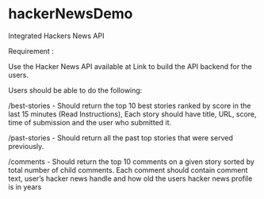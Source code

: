 # hackerNewsDemo
Integrated Hackers News API

Requirement : 

Use the Hacker News API available at Link to build the API backend for the users.

Users should be able to do the following:

/best-stories - Should return the top 10 best stories ranked by score in the last 15 minutes (Read Instructions), Each story should have title, URL, score, time of submission and the user who submitted it.

/past-stories - Should return all the past top stories that were served previously.

/comments - Should return the top 10 comments on a given story sorted by total number of child comments. Each comment should contain comment text, user’s hacker news handle and how old the users hacker news profile is in years
